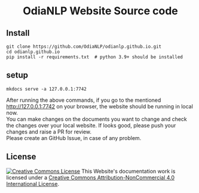 <h1 align="center">OdiaNLP Website Source code</h1>

## Install

``` shell
git clone https://github.com/OdiaNLP/odianlp.github.io.git
cd odianlp.github.io
pip install -r requirements.txt  # python 3.9+ should be installed
```

## setup

``` shell
mkdocs serve -a 127.0.0.1:7742
```

After running the above commands, if you go to the mentioned <http://127.0.0.1:7742> on your browser, the website should be running in local now.  
You can make changes on the documents you want to change and check the changes over your local website.
If looks good, please push your changes and raise a PR for review.  
Please create an GitHub Issue, in case of any problem.

## License

<a rel="license" href="http://creativecommons.org/licenses/by-nc/4.0/"><img alt="Creative Commons License" style="border-width:0" src="https://i.creativecommons.org/l/by-nc/4.0/88x31.png" /></a>
This Website's documentation work is licensed under a <a rel="license" href="http://creativecommons.org/licenses/by-nc/4.0/">Creative Commons Attribution-NonCommercial 4.0 International License</a>.
